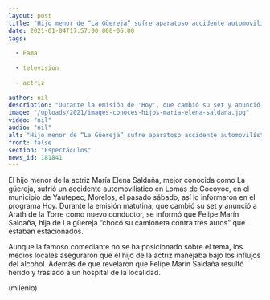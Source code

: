 ```yaml
---
layout: post
title: "Hijo menor de “La Güereja” sufre aparatoso accidente automovilístico en Morelos"
date: 2021-01-04T17:57:00.000-06:00
tags:
  
  - Fama
  
  - television
  
  - actriz
  
author: nil
description: "Durante la emisión de 'Hoy', que cambió su set y anunció a Arath de la Torre como nuevo conductor, se informó que Felipe Marín Saldaña, hija de La güereja “chocó su camioneta contra tres autos” que estaban estacionados. "
image: "/uploads/2021/images-conoces-hijos-maria-elena-saldana.jpg"
video: "nil"
audio: "nil"
alt: "Hijo menor de “La Güereja” sufre aparatoso accidente automovilístico en Morelos"
front: false
section: "Espectáculos"
news_id: 181841
---
```


El hijo menor de la actriz María Elena Saldaña, mejor conocida como La güereja, sufrió un accidente automovilístico en Lomas de Cocoyoc, en el municipio de Yautepec, Morelos, el pasado sábado, así lo informaron en el programa Hoy. Durante la emisión matutina, que cambió su set y anunció a Arath de la Torre como nuevo conductor, se informó que Felipe Marín Saldaña, hija de La güereja “chocó su camioneta contra tres autos” que estaban estacionados. 

Aunque la famoso comediante no se ha posicionado sobre el tema, los medios locales aseguraron que el hijo de la actriz manejaba bajo los influjos del alcohol. Además de que revelaron que Felipe Marín Saldaña resultó herido y traslado a un hospital de la localidad.  

(milenio)